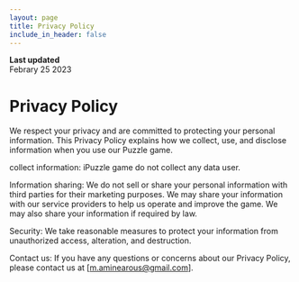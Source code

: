 ```yaml
---
layout: page
title: Privacy Policy
include_in_header: false
---
```


**Last updated**  
Febrary 25 2023

# Privacy Policy
We respect your privacy and are committed to protecting your personal information. This Privacy Policy explains how we collect, use, and disclose information when you use our Puzzle game.

collect information:
iPuzzle game do not collect any data user.

Information sharing:
We do not sell or share your personal information with third parties for their marketing purposes. We may share your information with our service providers to help us operate and improve the game. We may also share your information if required by law.

Security:
We take reasonable measures to protect your information from unauthorized access, alteration, and destruction.

Contact us:
If you have any questions or concerns about our Privacy Policy, please contact us at [m.aminearous@gmail.com].



